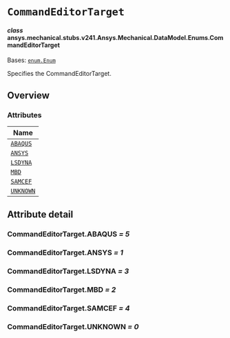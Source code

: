 # `CommandEditorTarget`



#### *class* ansys.mechanical.stubs.v241.Ansys.Mechanical.DataModel.Enums.CommandEditorTarget

Bases: [`enum.Enum`](https://docs.python.org/3/library/enum.html#enum.Enum)

Specifies the CommandEditorTarget.

<!-- !! processed by numpydoc !! -->

<a id="overview"></a>

## Overview

### Attributes

| Name |
| ---------------------------------------------------------------------------------------------------------------------- |
| [`ABAQUS`](../../../../../v242/Ansys/Mechanical/DataModel/Enums/CommandEditorTarget.md#CommandEditorTarget.ABAQUS) |
| [`ANSYS`](../../../../../v242/Ansys/Mechanical/DataModel/Enums/CommandEditorTarget.md#CommandEditorTarget.ANSYS) |
| [`LSDYNA`](../../../../../v242/Ansys/Mechanical/DataModel/Enums/CommandEditorTarget.md#CommandEditorTarget.LSDYNA) |
| [`MBD`](../../../../../v242/Ansys/Mechanical/DataModel/Enums/CommandEditorTarget.md#CommandEditorTarget.MBD) |
| [`SAMCEF`](../../../../../v242/Ansys/Mechanical/DataModel/Enums/CommandEditorTarget.md#CommandEditorTarget.SAMCEF) |
| [`UNKNOWN`](../../../../../v242/Ansys/Mechanical/DataModel/Enums/CommandEditorTarget.md#CommandEditorTarget.UNKNOWN) |

<a id="attribute-detail"></a>

## Attribute detail

<a id="CommandEditorTarget.ABAQUS"></a>

### CommandEditorTarget.ABAQUS *= 5*

<a id="CommandEditorTarget.ANSYS"></a>

### CommandEditorTarget.ANSYS *= 1*

<a id="CommandEditorTarget.LSDYNA"></a>

### CommandEditorTarget.LSDYNA *= 3*

<a id="CommandEditorTarget.MBD"></a>

### CommandEditorTarget.MBD *= 2*

<a id="CommandEditorTarget.SAMCEF"></a>

### CommandEditorTarget.SAMCEF *= 4*

<a id="CommandEditorTarget.UNKNOWN"></a>

### CommandEditorTarget.UNKNOWN *= 0*


